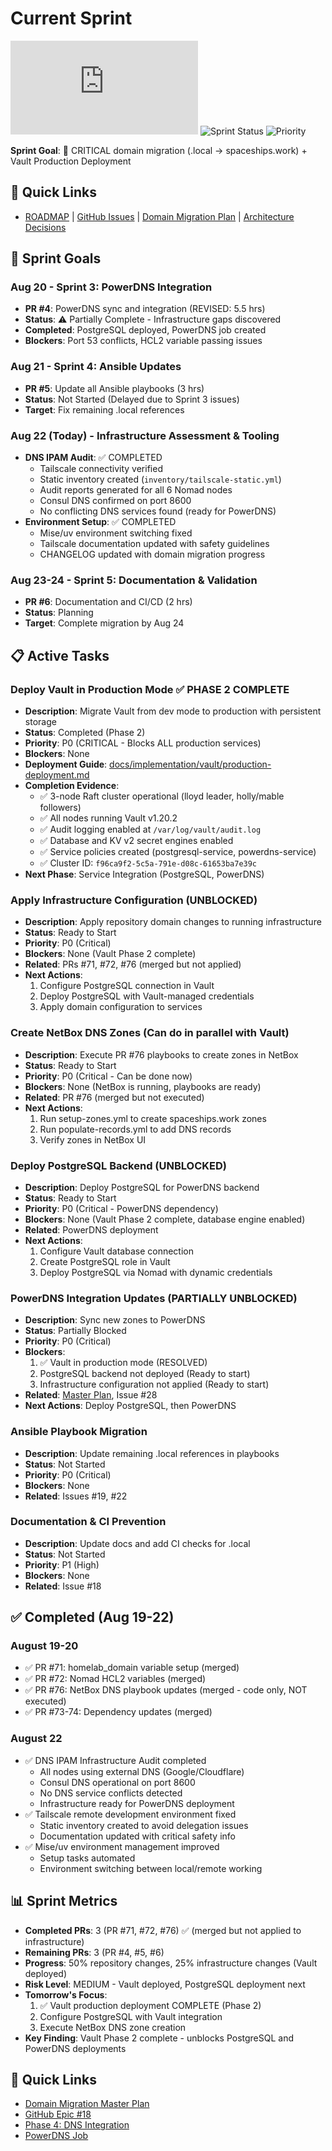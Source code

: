 # Current Sprint

![Last Updated](https://img.shields.io/github/last-commit/basher83/andromeda-orchestration/main/docs/project-management/current-sprint.md)
![Sprint Status](https://img.shields.io/badge/Sprint-2025--01--27%20to%202025--02--03-blue)
![Priority](https://img.shields.io/badge/Priority-Critical-red)

**Sprint Goal**: 🚨 CRITICAL domain migration (.local → spaceships.work) + Vault Production Deployment

## 🔗 Quick Links

- [ROADMAP](../../ROADMAP.md) | [GitHub Issues](https://github.com/basher83/andromeda-orchestration/issues) | [Domain Migration Plan](../implementation/dns-ipam/domain-migration-master-plan.md) | [Architecture Decisions](./decisions/)

## 🎯 Sprint Goals

### Aug 20 - Sprint 3: PowerDNS Integration

- **PR #4**: PowerDNS sync and integration (REVISED: 5.5 hrs)
- **Status**: ⚠️ Partially Complete - Infrastructure gaps discovered
- **Completed**: PostgreSQL deployed, PowerDNS job created
- **Blockers**: Port 53 conflicts, HCL2 variable passing issues

### Aug 21 - Sprint 4: Ansible Updates

- **PR #5**: Update all Ansible playbooks (3 hrs)
- **Status**: Not Started (Delayed due to Sprint 3 issues)
- **Target**: Fix remaining .local references

### Aug 22 (Today) - Infrastructure Assessment & Tooling

- **DNS IPAM Audit**: ✅ COMPLETED
  - Tailscale connectivity verified
  - Static inventory created (`inventory/tailscale-static.yml`)
  - Audit reports generated for all 6 Nomad nodes
  - Consul DNS confirmed on port 8600
  - No conflicting DNS services found (ready for PowerDNS)
- **Environment Setup**: ✅ COMPLETED
  - Mise/uv environment switching fixed
  - Tailscale documentation updated with safety guidelines
  - CHANGELOG updated with domain migration progress

### Aug 23-24 - Sprint 5: Documentation & Validation

- **PR #6**: Documentation and CI/CD (2 hrs)
- **Status**: Planning
- **Target**: Complete migration by Aug 24

## 📋 Active Tasks

### Deploy Vault in Production Mode ✅ PHASE 2 COMPLETE

- **Description**: Migrate Vault from dev mode to production with persistent storage
- **Status**: Completed (Phase 2)
- **Priority**: P0 (CRITICAL - Blocks ALL production services)
- **Blockers**: None
- **Deployment Guide**: [docs/implementation/vault/production-deployment.md](../implementation/vault/production-deployment.md)
- **Completion Evidence**:
  - ✅ 3-node Raft cluster operational (lloyd leader, holly/mable followers)
  - ✅ All nodes running Vault v1.20.2
  - ✅ Audit logging enabled at `/var/log/vault/audit.log`
  - ✅ Database and KV v2 secret engines enabled
  - ✅ Service policies created (postgresql-service, powerdns-service)
  - ✅ Cluster ID: `f96ca9f2-5c5a-791e-d08c-61653ba7e39c`
- **Next Phase**: Service Integration (PostgreSQL, PowerDNS)

### Apply Infrastructure Configuration (UNBLOCKED)

- **Description**: Apply repository domain changes to running infrastructure
- **Status**: Ready to Start
- **Priority**: P0 (Critical)
- **Blockers**: None (Vault Phase 2 complete)
- **Related**: PRs #71, #72, #76 (merged but not applied)
- **Next Actions**:
  1. Configure PostgreSQL connection in Vault
  2. Deploy PostgreSQL with Vault-managed credentials
  3. Apply domain configuration to services

### Create NetBox DNS Zones (Can do in parallel with Vault)

- **Description**: Execute PR #76 playbooks to create zones in NetBox
- **Status**: Ready to Start
- **Priority**: P0 (Critical - Can be done now)
- **Blockers**: None (NetBox is running, playbooks are ready)
- **Related**: PR #76 (merged but not executed)
- **Next Actions**:
  1. Run setup-zones.yml to create spaceships.work zones
  2. Run populate-records.yml to add DNS records
  3. Verify zones in NetBox UI

### Deploy PostgreSQL Backend (UNBLOCKED)

- **Description**: Deploy PostgreSQL for PowerDNS backend
- **Status**: Ready to Start
- **Priority**: P0 (Critical - PowerDNS dependency)
- **Blockers**: None (Vault Phase 2 complete, database engine enabled)
- **Related**: PowerDNS deployment
- **Next Actions**:
  1. Configure Vault database connection
  2. Create PostgreSQL role in Vault
  3. Deploy PostgreSQL via Nomad with dynamic credentials

### PowerDNS Integration Updates (PARTIALLY UNBLOCKED)

- **Description**: Sync new zones to PowerDNS
- **Status**: Partially Blocked
- **Priority**: P0 (Critical)
- **Blockers**:
  1. ✅ Vault in production mode (RESOLVED)
  2. PostgreSQL backend not deployed (Ready to start)
  3. Infrastructure configuration not applied (Ready to start)
- **Related**: [Master Plan](../implementation/dns-ipam/domain-migration-master-plan.md), Issue #28
- **Next Actions**: Deploy PostgreSQL, then PowerDNS

### Ansible Playbook Migration

- **Description**: Update remaining .local references in playbooks
- **Status**: Not Started
- **Priority**: P0 (Critical)
- **Blockers**: None
- **Related**: Issues #19, #22

### Documentation & CI Prevention

- **Description**: Update docs and add CI checks for .local
- **Status**: Not Started
- **Priority**: P1 (High)
- **Blockers**: None
- **Related**: Issue #18

## ✅ Completed (Aug 19-22)

### August 19-20

- ✅ PR #71: homelab_domain variable setup (merged)
- ✅ PR #72: Nomad HCL2 variables (merged)
- ✅ PR #76: NetBox DNS playbook updates (merged - code only, NOT executed)
- ✅ PR #73-74: Dependency updates (merged)

### August 22

- ✅ DNS IPAM Infrastructure Audit completed
  - All nodes using external DNS (Google/Cloudflare)
  - Consul DNS operational on port 8600
  - No DNS service conflicts detected
  - Infrastructure ready for PowerDNS deployment
- ✅ Tailscale remote development environment fixed
  - Static inventory created to avoid delegation issues
  - Documentation updated with critical safety info
- ✅ Mise/uv environment management improved
  - Setup tasks automated
  - Environment switching between local/remote working

## 📊 Sprint Metrics

- **Completed PRs**: 3 (PR #71, #72, #76) ✅ (merged but not applied to infrastructure)
- **Remaining PRs**: 3 (PR #4, #5, #6)
- **Progress**: 50% repository changes, 25% infrastructure changes (Vault deployed)
- **Risk Level**: MEDIUM - Vault deployed, PostgreSQL deployment next
- **Tomorrow's Focus**:
  1. ✅ Vault production deployment COMPLETE (Phase 2)
  2. Configure PostgreSQL with Vault integration
  3. Execute NetBox DNS zone creation
- **Key Finding**: Vault Phase 2 complete - unblocks PostgreSQL and PowerDNS deployments

## 🔗 Quick Links

- [Domain Migration Master Plan](../implementation/dns-ipam/domain-migration-master-plan.md)
- [GitHub Epic #18](https://github.com/basher83/andromeda-orchestration/issues/18)
- [Phase 4: DNS Integration](./phases/phase-4-dns-integration.md)
- [PowerDNS Job](../nomad-jobs/platform-services/powerdns-auth.nomad.hcl)
